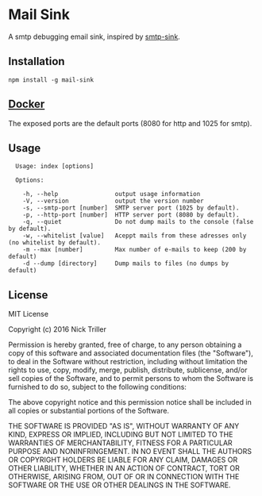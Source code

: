# Mail Sink

A smtp debugging email sink, inspired by [smtp-sink](https://github.com/jimmystridh/node-smtp-sink).

## Installation

```
npm install -g mail-sink
```

## [Docker](https://hub.docker.com/r/nicktriller/mail-sink/)
The exposed ports are the default ports (8080 for http and 1025 for smtp).

## Usage
```
  Usage: index [options]

  Options:

    -h, --help                output usage information
    -V, --version             output the version number
    -s, --smtp-port [number]  SMTP server port (1025 by default).
    -p, --http-port [number]  HTTP server port (8080 by default).
    -q, --quiet               Do not dump mails to the console (false by default).
    -w, --whitelist [value]   Aceppt mails from these adresses only (no whitelist by default).
    -m --max [number]         Max number of e-mails to keep (200 by default)
    -d --dump [directory]     Dump mails to files (no dumps by default)
```

## License
MIT License

Copyright (c) 2016 Nick Triller

Permission is hereby granted, free of charge, to any person obtaining a copy
of this software and associated documentation files (the "Software"), to deal
in the Software without restriction, including without limitation the rights
to use, copy, modify, merge, publish, distribute, sublicense, and/or sell
copies of the Software, and to permit persons to whom the Software is
furnished to do so, subject to the following conditions:

The above copyright notice and this permission notice shall be included in all
copies or substantial portions of the Software.

THE SOFTWARE IS PROVIDED "AS IS", WITHOUT WARRANTY OF ANY KIND, EXPRESS OR
IMPLIED, INCLUDING BUT NOT LIMITED TO THE WARRANTIES OF MERCHANTABILITY,
FITNESS FOR A PARTICULAR PURPOSE AND NONINFRINGEMENT. IN NO EVENT SHALL THE
AUTHORS OR COPYRIGHT HOLDERS BE LIABLE FOR ANY CLAIM, DAMAGES OR OTHER
LIABILITY, WHETHER IN AN ACTION OF CONTRACT, TORT OR OTHERWISE, ARISING FROM,
OUT OF OR IN CONNECTION WITH THE SOFTWARE OR THE USE OR OTHER DEALINGS IN THE
SOFTWARE.

